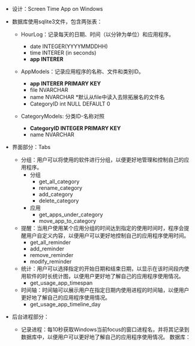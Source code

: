 - 设计：Screen Time App on Windows

- 数据库使用sqlite3文件，包含两张表： 

  - HourLog：记录每天的日期、时间（以分钟为单位）和应用程序。
  
    - date INTEGER(YYYYMMDDHH)
    - time INTERER (in seconds)
    - **app INTERER**
  
  - AppModels：记录应用程序的名称、文件和类别ID。
  
    - **app INTERER PRIMARY KEY**
    - file NVARCHAR
    - name NVARCHAR *默认从file中读入去除拓展名的文件名
    - CategoryID int NULL DEFAULT 0
  
  - CategoryModels: 分类ID-名称对照
  
    - **CategoryID INTEGER PRIMARY KEY**
    - name NVARCHAR 
  
- 界面部分：Tabs

  - 分组：用户可以将使用的软件进行分组，以便更好地管理和控制自己的应用程序。
    - 分组
      - get_all_category
      - rename_category
      - add_category
      - delete_category
    - 应用
      - get_apps_under_category
      - move_app_to_category
  - 提醒：当用户使用某个应用分组的时间达到指定的使用时间时，程序会提醒用户自定义内容，以便用户可以更好地控制自己的应用程序使用时间。
    - get_all_reminder
    - add_reminder
    - remove_reminder
    - modify_reminder
  - 统计：用户可以选择指定的开始日期和结束日期，以显示在该时间段内使用软件的时长统计图，以便用户更好地了解自己的应用程序使用情况。
    - get_usage_app_timespan
  - 时间轴：时间轴可以展示用户在指定日期内使用进程的时间轴，以便用户更好地了解自己的应用程序使用情况。
    - get_usage_app_timeline_day

- 后台进程部分：

  - 记录进程：每10秒获取Windows当前focus的窗口进程名，并将其记录到数据库中，以便用户可以更好地了解自己的应用程序使用情况。 数据库：

    
